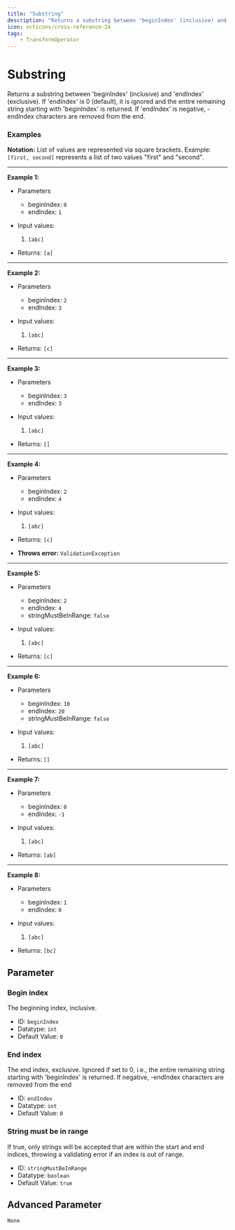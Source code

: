 ```yaml
---
title: "Substring"
description: "Returns a substring between 'beginIndex' (inclusive) and 'endIndex' (exclusive). If 'endIndex' is 0 (default), it is ignored and the entire remaining string starting with 'beginIndex' is returned. If 'endIndex' is negative, -endIndex characters are removed from the end."
icon: octicons/cross-reference-24
tags: 
    - TransformOperator
---
```

# Substring
<!-- This file was generated - DO NOT CHANGE IT MANUALLY -->



Returns a substring between 'beginIndex' (inclusive) and 'endIndex' (exclusive). If 'endIndex' is 0 (default), it is ignored and the entire remaining string starting with 'beginIndex' is returned. If 'endIndex' is negative, -endIndex characters are removed from the end.

### Examples

**Notation:** List of values are represented via square brackets. Example: `[first, second]` represents a list of two values "first" and "second".

---
**Example 1:**

* Parameters
    * beginIndex: `0`
    * endIndex: `1`

* Input values:
    1. `[abc]`

* Returns: `[a]`


---
**Example 2:**

* Parameters
    * beginIndex: `2`
    * endIndex: `3`

* Input values:
    1. `[abc]`

* Returns: `[c]`


---
**Example 3:**

* Parameters
    * beginIndex: `3`
    * endIndex: `3`

* Input values:
    1. `[abc]`

* Returns: `[]`


---
**Example 4:**

* Parameters
    * beginIndex: `2`
    * endIndex: `4`

* Input values:
    1. `[abc]`

* Returns: `[c]`
* **Throws error:** `ValidationException`


---
**Example 5:**

* Parameters
    * beginIndex: `2`
    * endIndex: `4`
    * stringMustBeInRange: `false`

* Input values:
    1. `[abc]`

* Returns: `[c]`


---
**Example 6:**

* Parameters
    * beginIndex: `10`
    * endIndex: `20`
    * stringMustBeInRange: `false`

* Input values:
    1. `[abc]`

* Returns: `[]`


---
**Example 7:**

* Parameters
    * beginIndex: `0`
    * endIndex: `-1`

* Input values:
    1. `[abc]`

* Returns: `[ab]`


---
**Example 8:**

* Parameters
    * beginIndex: `1`
    * endIndex: `0`

* Input values:
    1. `[abc]`

* Returns: `[bc]`




## Parameter

### Begin index

The beginning index, inclusive.

- ID: `beginIndex`
- Datatype: `int`
- Default Value: `0`



### End index

The end index, exclusive. Ignored if set to 0, i.e., the entire remaining string starting with 'beginIndex' is returned. If negative, -endIndex characters are removed from the end

- ID: `endIndex`
- Datatype: `int`
- Default Value: `0`



### String must be in range

If true, only strings will be accepted that are within the start and end indices, throwing a validating error if an index is out of range.

- ID: `stringMustBeInRange`
- Datatype: `boolean`
- Default Value: `true`





## Advanced Parameter

`None`